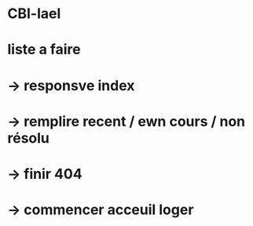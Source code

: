 # CBI-lael




# liste a faire
#  -> responsve index
#  -> remplire recent / ewn cours / non résolu 
#  -> finir 404 
#  -> commencer acceuil loger
#
#
#
#
#
#
#
#
#
#